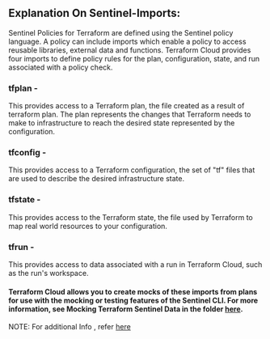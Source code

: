 ## Explanation On Sentinel-Imports:

Sentinel Policies for Terraform are defined using the Sentinel policy language. A policy can include imports which enable a policy to access reusable libraries, external data and functions. Terraform Cloud provides four imports to define policy rules for the plan, configuration, state, and run associated with a policy check.

### tfplan - 
   This provides access to a Terraform plan, the file created as a result of terraform plan. The plan represents the changes that Terraform needs to make to infrastructure to reach the desired state represented by the configuration.
### tfconfig - 
   This provides access to a Terraform configuration, the set of "tf" files that are used to describe the desired infrastructure state.
### tfstate -
   This provides access to the Terraform state, the file used by Terraform to map real world resources to your configuration.
### tfrun - 
   This provides access to data associated with a run in Terraform Cloud, such as the run's workspace.


#### Terraform Cloud allows you to create mocks of these imports from plans for use with the mocking or testing features of the Sentinel CLI. For more information, see Mocking Terraform Sentinel Data in the folder [here](https://github.com/Nokku-Organization/Sentinel-Terraform-Enterprise/tree/master/Sentinel-Imports/mocks).

NOTE: For additional Info , refer [here](https://www.terraform.io/docs/cloud/sentinel/import/index.html)

